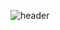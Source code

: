 ![header](https://capsule-render.vercel.app/api?type=Waving&color=auto&height=300&section=header&text=Hi!I`mMoonyoung&fontSize=50)
